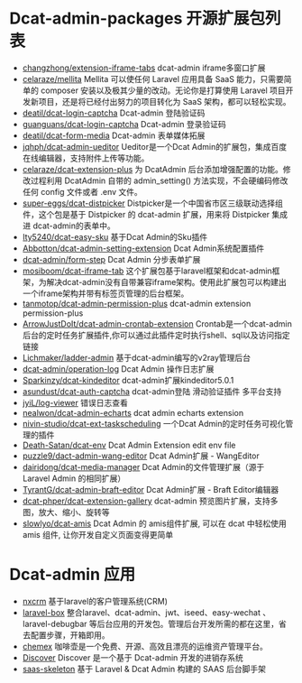 # Dcat-admin-packages 开源扩展包列表

- [changzhong/extension-iframe-tabs](https://github.com/changzhong/extension-iframe-tabs) dcat-admin iframe多窗口扩展
- [celaraze/mellita](https://github.com/IronnMan/mellita) Mellita 可以使任何 Laravel 应用具备 SaaS 能力，只需要简单的 composer 安装以及极其少量的改动。无论你是打算使用 Laravel 项目开发新项目，还是将已经付出努力的项目转化为 SaaS 架构，都可以轻松实现。
- [deatil/dcat-login-captcha](https://github.com/deatil/dcat-login-captcha) Dcat-admin 登陆验证码
- [guanguans/dcat-login-captcha](https://github.com/guanguans/dcat-login-captcha) Dcat-admin 登录验证码
- [deatil/dcat-form-media](https://github.com/deatil/dcat-form-media) Dcat-admin 表单媒体拓展
- [jqhph/dcat-admin-ueditor](https://github.com/jqhph/dcat-admin-ueditor) Ueditor是一个Dcat Admin的扩展包，集成百度在线编辑器，支持附件上传等功能。
- [celaraze/dcat-extension-plus](https://github.com/celaraze/dcat-extension-plus) 为 DcatAdmin 后台添加增强配置的功能。修改过程利用 DcatAdmin 自带的 admin_setting() 方法实现，不会硬编码修改任何 config 文件或者 .env 文件。
- [super-eggs/dcat-distpicker](https://github.com/super-eggs/dcat-distpicker) Distpicker是一个中国省市区三级联动选择组件，这个包是基于 Distpicker 的 dcat-admin 扩展，用来将 Distpicker 集成进 dcat-admin的表单中。
- [lty5240/dcat-easy-sku](https://github.com/lty5240/dcat-easy-sku) 基于Dcat Admin的Sku插件
- [Abbotton/dcat-admin-setting-extension](https://github.com/Abbotton/dcat-admin-setting-extension) Dcat Admin系统配置插件
- [dcat-admin/form-step](https://github.com/dcat-admin/form-step) Dcat Admin 分步表单扩展
- [mosiboom/dcat-iframe-tab](https://github.com/mosiboom/dcat-iframe-tab) 这个扩展包基于laravel框架和dcat-admin框架，为解决dcat-admin没有自带兼容iframe架构。使用此扩展包可以构建出一个iframe架构并带有标签页管理的后台框架。
- [tanmotop/dcat-admin-permission-plus](https://github.com/tanmotop/dcat-admin-permission-plus) dcat-admin extension permission-plus
- [ArrowJustDoIt/dcat-admin-crontab-extension](https://github.com/ArrowJustDoIt/dcat-admin-crontab-extension) Crontab是一个dcat-admin后台的定时任务扩展插件,你可以通过此插件定时执行shell、sql以及访问指定链接
- [Lichmaker/ladder-admin](https://github.com/Lichmaker/ladder-admin) 基于dcat-admin编写的v2ray管理后台
- [dcat-admin/operation-log](https://github.com/dcat-admin/operation-log) Dcat Admin 操作日志扩展
- [Sparkinzy/dcat-kindeditor](https://github.com/Sparkinzy/dcat-kindeditor) dcat-admin扩展kindeditor5.0.1
- [asundust/dcat-auth-captcha](https://github.com/asundust/dcat-auth-captcha) dcat-admin登陆 滑动验证插件 多平台支持
- [jyiL/log-viewer](https://github.com/jyiL/log-viewer) 错误日志查看
- [nealwon/dcat-admin-echarts](https://github.com/nealwon/dcat-admin-echarts) dcat admin echarts extension
- [nivin-studio/dcat-ext-taskscheduling](https://github.com/nivin-studio/dcat-ext-taskscheduling) 一个Dcat Admin的定时任务可视化管理的插件
- [Death-Satan/dcat-env](https://github.com/Death-Satan/dcat-env) Dcat Admin Extension edit env file
- [puzzle9/dact-admin-wang-editor](https://github.com/puzzle9/dact-admin-wang-editor) Dcat Admin扩展 - WangEditor
- [dairidong/dcat-media-manager](https://github.com/dairidong/dcat-media-manager) Dcat Admin的文件管理扩展（源于 Laravel Admin 的相同扩展）
- [TyrantG/dcat-admin-braft-editor](https://github.com/TyrantG/dcat-admin-braft-editor) Dcat Admin扩展 - Braft Editor编辑器
- [dcat-phper/dcat-extension-gallery](https://gitee.com/dcat-phper/dcat-extension-gallery) dcat-admin 预览图片扩展，支持多图，放大、缩小、旋转等
- [slowlyo/dcat-amis](https://gitee.com/slowlyo/dcat-amis) Dcat Admin 的 amis组件扩展, 可以在 dcat 中轻松使用 amis 组件, 让你开发自定义页面变得更简单

# Dcat-admin 应用
- [nxcrm](https://github.com/shebaoting/nxcrm) 基于laravel的客户管理系统(CRM)
- [laravel-box](https://gitee.com/dcat-phper/laravel-box) 整合laravel、dcat-admin、jwt、iseed、easy-wechat 、laravel-debugbar 等后台应用的开发包。管理后台开发所需的都在这里，省去配置步骤，开箱即用。
- [chemex](https://github.com/celaraze/chemex) 咖啡壶是一个免费、开源、高效且漂亮的运维资产管理平台。
- [Discover](https://github.com/youyingxiang/Discover) Discover 是一个基于 Dcat-admin 开发的进销存系统
- [saas-skeleton](https://github.com/Abbotton/saas-skeleton) 基于 Laravel & Dcat Admin 构建的 SAAS 后台脚手架

